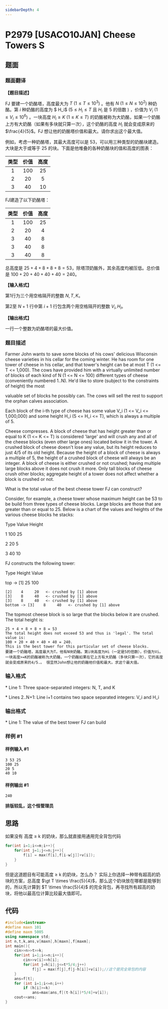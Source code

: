 ```yaml
---
sidebarDepth: 4
---
```

# P2979 [USACO10JAN] Cheese Towers S

## 题面

### 题面翻译

**【题目描述】**

FJ 要建一个奶酪塔，高度最大为 $T\ (1 \le T \le 10^3)$ 。他有 $N\ (1 \le N \le 10^2)$ 种奶酪。第 $i$ 种奶酪的高度为 $ H_i\$ ($5\le H_i \le T$ 且 $H_i$ 是 $5$ 的倍数 ) ，价值为 $V_i\ (1 \le V_i \le 10^6)$ 。一块高度 $H_i\ge K\ (1 \le K \le T)$ 的奶酪被称为大奶酪，如果一个奶酪上方有大奶酪（如果有多块就只算一次），这个奶酪的高度 $H_i$ 就会变成原来的 $\frac{4}{5}$。FJ 想让他的奶酪塔价值和最大。请你求出这个最大值。

例如，考虑一种奶酪塔，其最大高度可以是 $53$，可以用三种类型的奶酪块建造。大块是大于或等于 $25$ 的块。下面是他堆叠的各种奶酪块的值和高度的图表：

|类型|价值|高度|
| :----------: | :----------: | :----------: |
|1|100|25|
|2|20|5|
|3|40|10|

FJ建造了以下奶酪塔：

|类型|价值|高度|
| :----------: | :----------: | :----------: |
|1|100|25|
|2|20|4|
|3|40|8|
|3|40|8|
|3|40|8|

总高度是 $25 + 4 + 8 + 8 + 8 = 53$，除塔顶奶酪外，其余高度均被压低。总价值是 $100 + 20 + 40 + 40 + 40 = 240$。

**【输入格式】**

第1行为三个用空格隔开的整数 $N,T,K$。

第2至 $N+1$ 行中第 $i+1$ 行包含两个用空格隔开的整数 $V_i,H_i$。

**【输出格式】**

一行一个整数为奶酪塔的最大价值。

### 题目描述

Farmer John wants to save some blocks of his cows' delicious Wisconsin cheese varieties in his cellar for the coming winter. He has room for one tower of cheese in his cellar, and that tower's height can be at most T (1 <= T <= 1,000). The cows have provided him with a virtually unlimited number of blocks of each kind of N (1 <= N <= 100) different types of cheese (conveniently numbered 1..N). He'd like to store (subject to the constraints of height) the most

valuable set of blocks he possibly can. The cows will sell the rest to support the orphan calves association.

Each block of the i-th type of cheese has some value V\_i (1 <= V\_i <= 1,000,000) and some height H\_i (5 <= H\_i <= T), which is always a multiple of 5.

Cheese compresses. A block of cheese that has height greater than or equal to K (1 <= K <= T) is considered 'large' and will crush any and all of the cheese blocks (even other large ones) located below it in the tower. A crushed block of cheese doesn't lose any value, but its height reduces to just 4/5 of its old height. Because the height of a block of cheese is always a multiple of 5, the height of a crushed block of cheese will always be an integer. A block of cheese is either crushed or not crushed; having multiple large blocks above it does not crush it more. Only tall blocks of cheese crush other blocks; aggregate height of a tower does not affect whether a block is crushed or not.

What is the total value of the best cheese tower FJ can construct?

Consider, for example, a cheese tower whose maximum height can be 53 to be build from three types of cheese blocks. Large blocks are those that are greater than or equal to 25. Below is a chart of the values and heights of the various cheese blocks he stacks:

Type    Value      Height 

1      100         25

2       20          5

3       40         10

FJ constructs the following tower: 

Type Height Value 

top -> [1]   25    100

```text
[2]    4     20   <- crushed by [1] above 
[3]    8     40   <- crushed by [1] above 
[3]    8     40   <- crushed by [1] above 
bottom -> [3]    8     40   <- crushed by [1] above 
```
The topmost cheese block is so large that the blocks below it are crushed. The total height is:
```text
25 + 4 + 8 + 8 + 8 = 53 
The total height does not exceed 53 and thus is 'legal'. The total value is: 
100 + 20 + 40 + 40 + 40 = 240. 
This is the best tower for this particular set of cheese blocks. 
要建一个奶酪塔，高度最大为T。他有N块奶酪。第i块高度为Hi（一定是5的倍数），价值为Vi。一块高度>=K的奶酪被称为大奶酪，一个奶酪如果在它上方有大奶酪（多块只算一次），它的高度就会变成原来的4/5.。 很显然John想让他的奶酪他价值和最大。求这个最大值。
```

### 输入格式

\* Line 1: Three space-separated integers: N, T, and K

\* Lines 2..N+1: Line i+1 contains two space separated integers: V\_i and H\_i

### 输出格式

\* Line 1: The value of the best tower FJ can build

### 样例 #1

#### 样例输入 #1

```
3 53 25 
100 25 
20 5 
40 10
```

#### 样例输出 #1

```
240
```
**排版较乱，这个怪管理员**

## 思路

如果没有 高度 $\geq$ k 的奶块，那么就直接用通用完全背包代码
```cpp
for(int i=1;i<=m;i++){
    for(int j=1;j<=n;j++){
        f[i] = max(f[i],f[i-w[j]]+v[i]);
    }
}
```
但是这道题目有可能高度 $\geq$ k 的奶块，怎么办？
实际上你选择一种带有超高的奶块的方案，总高度 $\gt T \times \frac{5}{4}$，那么这个奶块放在哪都是能够到的，所以先计算到 $T \times \frac{5}{4}$ 的完全背包，再寻找所有超高的奶块，将他以最高位计算比较最大值即可。

## 代码
```cpp
#include<iostream>
#define maxn 101
#define maxm 5005
using namespace std;
int n,t,k,ans,v[maxn],h[maxn],f[maxm];
int main(){
	cin>>n>>t>>k;
	for(int i=1;i<=n;i++){
		cin>>v[i]>>h[i];
		for(int j=h[i];j<=t*5/4;j++)
			f[j] = max(f[j],f[j-h[i]]+v[i]);//这个是完全背包的内容 
	}
	ans=f[t];
    for (int i=1;i<=n;i++)
    	if (h[i]>=k)
			ans=max(ans,f[(t-h[i])*5/4]+v[i]);
    cout<<ans;
}
```